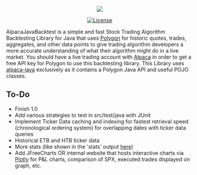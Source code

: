 <p align="center"><img src="https://i.imgur.com/TltWc5R.png"></p>
<p align="center">
<a href="https://github.com/Petersoj/AlpacaJavaBacktest"><img src="https://img.shields.io/github/license/Petersoj/AlpacaJavaBacktest.svg" alt="License"></a>
</p>

AlpacaJavaBacktest is a simple and fast Stock Trading Algorithm Backtesting Library for Java that uses <a href="https://polygon.io/">Polygon</a> for historic quotes, trades, aggregates, and other data points to give trading algorithm developers a more accurate understanding of what their algorithm might do in a live market. You should have a live trading account with <a href="https://alpaca.markets">Alpaca</a> in order to get a free API key for Polygon to use this backtesting library. This Library uses <a href="https://github.com/mainstringargs/alpaca-java">alpaca-java</a> exclusively as it contains a Polygon Java API and useful POJO classes.

## To-Do
* Finish 1.0
* Add various strategies to test in src/test/java with JUnit
* Implement Ticker Data caching and indexing for fastest retrieval speed (chronological ordering system) for overlapping dates with ticker data queries
* Historical ETB and HTB ticker data
* More stats (like shown in the 'stats' output [here](http://pmorissette.github.io/bt/index.html#a-quick-example))
* Add JFreeCharts OR internal website that hosts interactive charts via [Plotly](https://plot.ly/javascript/) for P&L charts, comparison of SPX, executed trades displayed on graph, etc.
